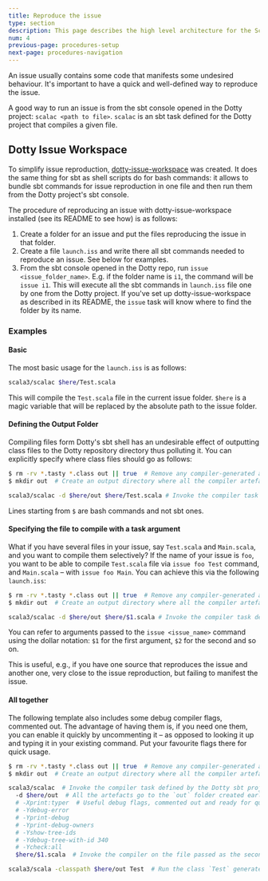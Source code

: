 ```yaml
---
title: Reproduce the issue
type: section
description: This page describes the high level architecture for the Scala 3 compiler.
num: 4
previous-page: procedures-setup
next-page: procedures-navigation
---
```


An issue usually contains some code that manifests some undesired behaviour. It's important to have a quick and well-defined way to reproduce the issue.

A good way to run an issue is from the sbt console opened in the Dotty project: `scalac <path to file>`. `scalac` is an sbt task defined for the Dotty project that compiles a given file.

## Dotty Issue Workspace

To simplify issue reproduction, [dotty-issue-workspace](https://github.com/anatoliykmetyuk/dotty-issue-workspace) was created. It does the same thing for sbt as shell scripts do for bash commands: it allows to bundle sbt commands for issue reproduction in one file and then run them from the Dotty project's sbt console.

The procedure of reproducing an issue with dotty-issue-workspace installed (see its README to see how) is as follows:

1. Create a folder for an issue and put the files reproducing the issue in that folder.
2. Create a file `launch.iss` and write there all sbt commands needed to reproduce an issue. See below for examples.
3. From the sbt console opened in the Dotty repo, run `issue <issue_folder_name>`. E.g. if the folder name is `i1`, the command will be `issue i1`. This will execute all the sbt commands in `launch.iss` file one by one from the Dotty project. If you've set up dotty-issue-workspace as described in its README, the `issue` task will know where to find the folder by its name.

### Examples

#### Basic

The most basic usage for the `launch.iss` is as follows:

```bash
scala3/scalac $here/Test.scala
```

This will compile the `Test.scala` file in the current issue folder. `$here` is a magic variable that will be replaced by the absolute path to the issue folder.

#### Defining the Output Folder

Compiling files form Dotty's sbt shell has an undesirable effect of outputting class files to the Dotty repository directory thus polluting it. You can explicitly specify where class files should go as follows:

```bash
$ rm -rv *.tasty *.class out || true  # Remove any compiler-generated artefacts. `|| true` is needed in case no files were deleted.
$ mkdir out  # Create an output directory where all the compiler artefacts go

scala3/scalac -d $here/out $here/Test.scala # Invoke the compiler task defined by the Dotty sbt project
```

Lines starting from `$` are bash commands and not sbt ones.

#### Specifying the file to compile with a task argument

What if you have several files in your issue, say `Test.scala` and `Main.scala`, and you want to compile them selectively? If the name of your issue is `foo`, you want to be able to compile `Test.scala` file via `issue foo Test` command, and `Main.scala` – with `issue foo Main`. You can achieve this via the following `launch.iss`:

```bash
$ rm -rv *.tasty *.class out || true  # Remove any compiler-generated artefacts. `|| true` is needed in case no files were deleted.
$ mkdir out  # Create an output directory where all the compiler artefacts go

scala3/scalac -d $here/out $here/$1.scala # Invoke the compiler task defined by the Dotty sbt project
```

You can refer to arguments passed to the `issue <issue_name>` command using the dollar notation: `$1` for the first argument, `$2` for the second and so on.

This is useful, e.g., if you have one source that reproduces the issue and another one, very close to the issue reproduction, but failing to manifest the issue.

#### All together

The following template also includes some debug compiler flags, commented out. The advantage of having them is, if you need one them, you can enable it quickly by uncommenting it – as opposed to looking it up and typing it in your existing command. Put your favourite flags there for quick usage.

```bash
$ rm -rv *.tasty *.class out || true  # Remove any compiler-generated artefacts. `|| true` is needed in case no files were deleted.
$ mkdir out  # Create an output directory where all the compiler artefacts go

scala3/scalac  # Invoke the compiler task defined by the Dotty sbt project
  -d $here/out  # All the artefacts go to the `out` folder created earlier
  # -Xprint:typer  # Useful debug flags, commented out and ready for quick usage. Should you need one, you can quickly access it by uncommenting it.
  # -Ydebug-error
  # -Yprint-debug
  # -Yprint-debug-owners
  # -Yshow-tree-ids
  # -Ydebug-tree-with-id 340
  # -Ycheck:all
  $here/$1.scala  # Invoke the compiler on the file passed as the second argument to the `issue` command. E.g. `issue foo Hello` will compile `Hello.scala` assuming the issue folder name is `foo`.

scala3/scala -classpath $here/out Test  # Run the class `Test` generated by the compiler run (assuming the compiled issue contains such an entry point, otherwise comment this line)
```
